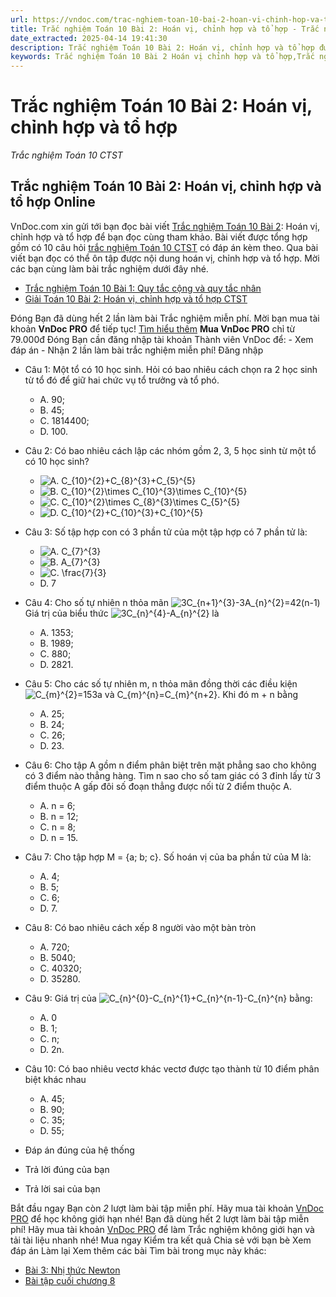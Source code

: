 ```yaml
---
url: https://vndoc.com/trac-nghiem-toan-10-bai-2-hoan-vi-chinh-hop-va-to-hop-290346
title: Trắc nghiệm Toán 10 Bài 2: Hoán vị, chỉnh hợp và tổ hợp - Trắc nghiệm Toán 10 CTST - VnDoc.com
date_extracted: 2025-04-14 19:41:30
description: Trắc nghiệm Toán 10 Bài 2: Hoán vị, chỉnh hợp và tổ hợp được VnDoc.com sưu tầm và xin gửi tới bạn đọc cùng tham khảo.
keywords: Trắc nghiệm Toán 10 Bài 2 Hoán vị chỉnh hợp và tổ hợp,Trắc nghiệm Toán 10 Bài 2,Hoán vị chỉnh hợp và tổ hợp,toán 10,toán 10 ctst,toán 10 bài 2,trắc nghiệm toán 10,trắc nghiệm toán 10 CTST
---
```


# Trắc nghiệm Toán 10 Bài 2: Hoán vị, chỉnh hợp và tổ hợp
 _Trắc nghiệm Toán 10 CTST_
## Trắc nghiệm Toán 10 Bài 2: Hoán vị, chỉnh hợp và tổ hợp Online
VnDoc.com xin gửi tới bạn đọc bài viết [Trắc nghiệm Toán 10 Bài 2](<https://vndoc.com/trac-nghiem-toan-10-bai-2-hoan-vi-chinh-hop-va-to-hop-290346>): Hoán vị, chỉnh hợp và tổ hợp để bạn đọc cùng tham khảo. Bài viết được tổng hợp gồm có 10 câu hỏi [trắc nghiệm Toán 10 CTST](<https://vndoc.com/trac-nghiem-toan-10-ctst>) có đáp án kèm theo. Qua bài viết bạn đọc có thể ôn tập được nội dung hoán vị, chỉnh hợp và tổ hợp. Mời các bạn cùng làm bài trắc nghiệm dưới đây nhé.
  * [Trắc nghiệm Toán 10 Bài 1: Quy tắc cộng và quy tắc nhân](<https://vndoc.com/trac-nghiem-toan-10-bai-1-quy-tac-cong-va-quy-tac-nhan-290345>)
  * [Giải Toán 10 Bài 2: Hoán vị, chỉnh hợp và tổ hợp CTST](<https://vndoc.com/giai-toan-10-bai-2-hoan-vi-chinh-hop-va-to-hop-ctst-283529>)

Đóng
Bạn đã dùng hết 2 lần làm bài Trắc nghiệm miễn phí. Mời bạn mua tài khoản **VnDoc PRO** để tiếp tục\! [Tìm hiểu thêm](</pro>)
**Mua VnDoc PRO** chỉ từ 79.000đ
Đóng
Bạn cần đăng nhập tài khoản Thành viên VnDoc để:
\- Xem đáp án
\- Nhận 2 lần làm bài trắc nghiệm miễn phí\!
Đăng nhập 
  * Câu 1:
Một tổ có 10 học sinh. Hỏi có bao nhiêu cách chọn ra 2 học sinh từ tổ đó để giữ hai chức vụ tổ trưởng và tổ phó.
    * A. 90;
    * B. 45;
    * C. 1814400;
    * D. 100.
  * Câu 2:
Có bao nhiêu cách lập các nhóm gồm 2, 3, 5 học sinh từ một tổ có 10 học sinh?
    * ![A. C_{10}^{2}+C_{8}^{3}+C_{5}^{5}](https://tex.vdoc.vn?tex=A.%20C_%7B10%7D%5E%7B2%7D%2BC_%7B8%7D%5E%7B3%7D%2BC_%7B5%7D%5E%7B5%7D)
    * ![B. C_{10}^{2}\\times C_{10}^{3}\\times C_{10}^{5}](https://tex.vdoc.vn?tex=B.%20C_%7B10%7D%5E%7B2%7D%5Ctimes%C2%A0C_%7B10%7D%5E%7B3%7D%5Ctimes%C2%A0C_%7B10%7D%5E%7B5%7D)
    * ![C. C_{10}^{2}\\times C_{8}^{3}\\times C_{5}^{5}](https://tex.vdoc.vn?tex=C.%20C_%7B10%7D%5E%7B2%7D%5Ctimes%C2%A0C_%7B8%7D%5E%7B3%7D%5Ctimes%C2%A0C_%7B5%7D%5E%7B5%7D)
    * ![D. C_{10}^{2}+C_{10}^{3}+C_{10}^{5}](https://tex.vdoc.vn?tex=D.%20C_%7B10%7D%5E%7B2%7D%2BC_%7B10%7D%5E%7B3%7D%2BC_%7B10%7D%5E%7B5%7D)
  * Câu 3:
Số tập hợp con có 3 phần tử của một tập hợp có 7 phần tử là:
    * ![A. C_{7}^{3}](https://tex.vdoc.vn?tex=A.%20C_%7B7%7D%5E%7B3%7D)
    * ![B. A_{7}^{3}](https://tex.vdoc.vn?tex=B.%20A_%7B7%7D%5E%7B3%7D)
    * ![C. \\frac{7}{3}](https://tex.vdoc.vn?tex=C.%20%5Cfrac%7B7%7D%7B3%7D)
    * D. 7
  * Câu 4:
Cho số tự nhiên n thỏa mãn ![3C_{n+1}^{3}-3A_{n}^{2}=42\(n-1\)](https://tex.vdoc.vn?tex=3C_%7Bn%2B1%7D%5E%7B3%7D-3A_%7Bn%7D%5E%7B2%7D%3D42\(n-1\)) Giá trị của biểu thức ![3C_{n}^{4}-A_{n}^{2}](https://tex.vdoc.vn?tex=3C_%7Bn%7D%5E%7B4%7D-A_%7Bn%7D%5E%7B2%7D) là
    * A. 1353;
    * B. 1989;
    * C. 880;
    * D. 2821.
  * Câu 5:
Cho các số tự nhiên m, n thỏa mãn đồng thời các điều kiện ![C_{m}^{2}=153a và C_{m}^{n}=C_{m}^{n+2}](https://tex.vdoc.vn?tex=C_%7Bm%7D%5E%7B2%7D%3D153a%20v%C3%A0%20C_%7Bm%7D%5E%7Bn%7D%3DC_%7Bm%7D%5E%7Bn%2B2%7D). Khi đó m + n bằng
    * A. 25;
    * B. 24;
    * C. 26;
    * D. 23.
  * Câu 6:
Cho tập A gồm n điểm phân biệt trên mặt phẳng sao cho không có 3 điểm nào thẳng hàng. Tìm n sao cho số tam giác có 3 đỉnh lấy từ 3 điểm thuộc A gấp đôi số đoạn thẳng được nối từ 2 điểm thuộc A.
    * A. n = 6;
    * B. n = 12;
    * C. n = 8;
    * D. n = 15.
  * Câu 7:
Cho tập hợp M = \{a; b; c\}. Số hoán vị của ba phần tử của M là:
    * A. 4;
    * B. 5;
    * C. 6;
    * D. 7.
  * Câu 8:
Có bao nhiêu cách xếp 8 người vào một bàn tròn
    * A. 720;
    * B. 5040;
    * C. 40320;
    * D. 35280.
  * Câu 9:
Giá trị của ![C_{n}^{0}-C_{n}^{1}+C_{n}^{n-1}-C_{n}^{n}](https://tex.vdoc.vn?tex=C_%7Bn%7D%5E%7B0%7D-C_%7Bn%7D%5E%7B1%7D%2BC_%7Bn%7D%5E%7Bn-1%7D-C_%7Bn%7D%5E%7Bn%7D) bằng:
    * A. 0
    * B. 1;
    * C. n;
    * D. 2n.
  * Câu 10:
Có bao nhiêu vectơ khác vectơ được tạo thành từ 10 điểm phân biệt khác nhau
    * A. 45;
    * B. 90;
    * C. 35;
    * D. 55;

  * Đáp án đúng của hệ thống
  * Trả lời đúng của bạn
  * Trả lời sai của bạn

Bắt đầu ngay
Bạn còn _2_ lượt làm bài tập miễn phí. Hãy mua tài khoản [VnDoc PRO](</pro>) để học không giới hạn nhé\!  Bạn đã dùng hết 2 lượt làm bài tập miễn phí\! Hãy mua tài khoản [VnDoc PRO](</pro>) để làm Trắc nghiệm không giới hạn và tải tài liệu nhanh nhé\!  Mua ngay
Kiểm tra kết quả Chia sẻ với bạn bè Xem đáp án Làm lại
Xem thêm các bài Tìm bài trong mục này khác:
  * [Bài 3: Nhị thức Newton](</trac-nghiem-toan-10-bai-3-nhi-thuc-newton-290371>)
  * [Bài tập cuối chương 8](</trac-nghiem-toan-10-bai-tap-cuoi-chuong-8-290378>)

